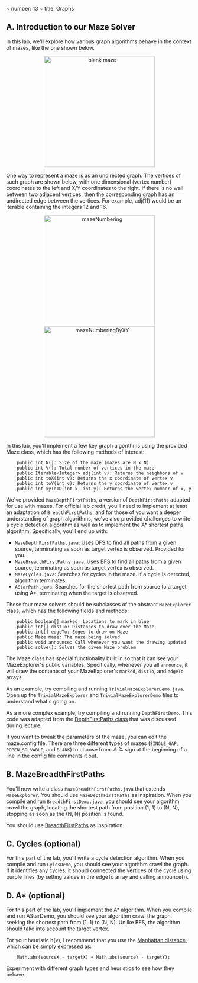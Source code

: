 ~ number: 13
~ title: Graphs
 
A. Introduction to our Maze Solver
----

In this lab, we'll explore how various graph algorithms behave in the context of mazes, like the one shown below.

<center><img src="blankmaze.png" alt="blank maze" style="width: 300px;"/></center>

One way to represent a maze is as an undirected graph. The vertices of such graph are shown below, with one dimensional (vertex number) coordinates to the left and X/Y coordinates to the right. If there is no wall between two adjacent vertices, then the corresponding graph has an undirected edge between the vertices. For example, adj(11) would be an iterable containing the integers 12 and 16.

<center>
<img src="mazeNumbering.png" alt="mazeNumbering" style="width: 300px;"/>
<img src="mazeNumberingByXY.png" alt="mazeNumberingByXY" style="width: 300px;"/>
</center>

In this lab, you'll implement a few key graph algorithms using the provided Maze class, which has the following methods of interest:

        public int N(): Size of the maze (mazes are N x N)
        public int V(): Total number of vertices in the maze
        public Iterable<Integer> adj(int v): Returns the neighbors of v
        public int toX(int v): Returns the x coordinate of vertex v
        public int toY(int v): Returns the y coordinate of vertex v
        public int xyTo1D(int x, int y): Returns the vertex number of x, y

We've provided `MazeDepthFirstPaths`, a version of `DepthFirstPaths` adapted for use with mazes. For official lab credit, you'll need to implement at least an adaptation of `BreadthFirstPaths`, and for those of you want a deeper understanding of graph algorithms, we've also provided challenges to write a cycle detection algorithm as well as to implement the A* shortest paths algorithm. Specifically, you'll end up with:

 - `MazeDepthFirstPaths.java`: Uses DFS to find all paths from a given source, terminating as soon as target vertex is observed. Provided for you.
 - `MazeBreadthFirstPaths.java`: Uses BFS to find all paths from a given source, terminating as soon as target vertex is observed.
 - `MazeCycles.java`: Searches for cycles in the maze. If a cycle is detected, algorithm terminates.
 - `AStarPath.java`: Searches for the shortest path from source to a target using A*, terminating when the target is observed.

These four maze solvers should be subclasses of the abstract `MazeExplorer` class, which has the following fields and methods:

        public boolean[] marked: Locations to mark in blue
        public int[] distTo: Distances to draw over the Maze
        public int[] edgeTo: Edges to draw on Maze
        public Maze maze: The maze being solved
        public void announce: Call whenever you want the drawing updated
        public solve(): Solves the given Maze problem

The Maze class has special functionality built in so that it can see your MazeExplorer's public variables. Specifically, whenever you all `announce`, it will draw the contents of your MazeExplorer's `marked`, `distTo`, and `edgeTo` arrays.

As an example, try compiling and running `TrivialMazeExplorerDemo.java`. Open up the `TrivialMazeExplorer` and `TrivialMazeExplorerDemo` files to understand what's going on. 

As a more complex example, try compiling and running `DepthFirstDemo`. This code was adapted from the [DepthFirstPaths class](http://algs4.cs.princeton.edu/41undirected/DepthFirstPaths.java.html) that was discussed during lecture.

If you want to tweak the parameters of the maze, you can edit the maze.config file. There are three different types of mazes (`SINGLE_GAP`, `POPEN_SOLVABLE`, and `BLANK`) to choose from. A % sign at the beginning of a line in the config file comments it out.

B. MazeBreadthFirstPaths
----

You'll now write a class `MazeBreadthFirstPaths.java` that extends `MazeExplorer`. You should use `MazeDepthFirstPaths` as inspiration. When you compile and run `BreadthFirstDemo.java`, you should see your algorithm crawl the graph, locating the shortest path from position (1, 1) to (N, N), stopping as soon as the (N, N) position is found.

You should use [BreadthFirstPaths](http://algs4.cs.princeton.edu/41undirected/BreadthFirstPaths.java.html) as inspiration.

C. Cycles (optional)
----

For this part of the lab, you'll write a cycle detection algorithm. When you compile and run `CylesDemo`, you should see your algorithm crawl the graph. If it identifies any cycles, it should connected the vertices of the cycle using purple lines (by setting values in the edgeTo array and calling announce()).

D. A* (optional)
----

For this part of the lab, you'll implement the A* algorithm. When you compile and run AStarDemo, you should see your algorithm crawl the graph, seeking the shortest path from (1, 1) to (N, N). Unlike BFS, the algorithm should take into account the target vertex.

For your heuristic h(v), I recommend that you use the [Manhattan distance](http://en.wikipedia.org/wiki/Taxicab_geometry), which can be simply expressed as:
        
        Math.abs(sourceX - targetX) + Math.abs(sourceY - targetY);

Experiment with different graph types and heuristics to see how they behave.


